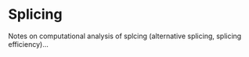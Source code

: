   # Splicing
  
  Notes on computational analysis of splcing (alternative splicing, splicing efficiency)...
  
  
